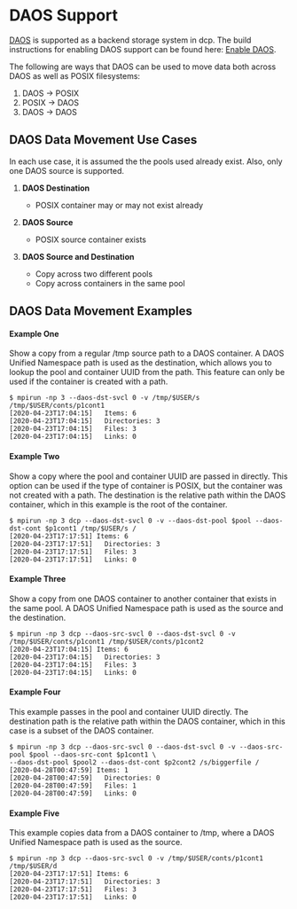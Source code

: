 # DAOS Support

[DAOS](https://github.com/daos-stack/daos) is supported as a backend storage system in dcp. The build instructions for
enabling DAOS support can be found here:
[Enable DAOS](https://github.com/hpc/mpifileutils/blob/master/doc/rst/build.rst).

The following are ways that DAOS can be used to move data both across DAOS as well as POSIX
filesystems:

1. DAOS  -> POSIX
2. POSIX -> DAOS
3. DAOS  -> DAOS

## DAOS Data Movement Use Cases

In each use case, it is assumed the the pools used already exist. Also,
only one DAOS source is supported.

1. **DAOS Destination**
    * POSIX container may or may not exist already

2. **DAOS Source**
    * POSIX source container exists

3. **DAOS Source and Destination**
    * Copy across two different pools
    * Copy across containers in the same pool

## DAOS Data Movement Examples

#### Example One

Show a copy from a regular /tmp source path to a DAOS container. 
A DAOS Unified Namespace path is used as the destination, which allows you to lookup
the pool and container UUID from the path. This feature can only be used if the 
container is created with a path.

```shell
$ mpirun -np 3 --daos-dst-svcl 0 -v /tmp/$USER/s /tmp/$USER/conts/p1cont1
[2020-04-23T17:04:15]   Items: 6
[2020-04-23T17:04:15]   Directories: 3
[2020-04-23T17:04:15]   Files: 3
[2020-04-23T17:04:15]   Links: 0
```

#### Example Two

Show a copy where the pool and container UUID are passed in directly. This option
can be used if the type of container is POSIX, but the container was not created
with a path. The destination is the relative path within the DAOS container, which 
in this example is the root of the container. 

```shell
$ mpirun -np 3 dcp --daos-dst-svcl 0 -v --daos-dst-pool $pool --daos-dst-cont $p1cont1 /tmp/$USER/s /
[2020-04-23T17:17:51] Items: 6
[2020-04-23T17:17:51]   Directories: 3
[2020-04-23T17:17:51]   Files: 3
[2020-04-23T17:17:51]   Links: 0
```
#### Example Three

Show a copy from one DAOS container to another container that exists in the same
pool. A DAOS Unified Namespace path is used as the source and the destination.

```shell
$ mpirun -np 3 dcp --daos-src-svcl 0 --daos-dst-svcl 0 -v /tmp/$USER/conts/p1cont1 /tmp/$USER/conts/p1cont2
[2020-04-23T17:04:15] Items: 6
[2020-04-23T17:04:15]   Directories: 3
[2020-04-23T17:04:15]   Files: 3
[2020-04-23T17:04:15]   Links: 0
```

#### Example Four

This example passes in the pool and container UUID directly. The destination path
is the relative path within the DAOS container, which in this case is a subset of 
the DAOS container. 

```shell
$ mpirun -np 3 dcp --daos-src-svcl 0 --daos-dst-svcl 0 -v --daos-src-pool $pool --daos-src-cont $p1cont1 \
--daos-dst-pool $pool2 --daos-dst-cont $p2cont2 /s/biggerfile /
[2020-04-28T00:47:59] Items: 1
[2020-04-28T00:47:59]   Directories: 0
[2020-04-28T00:47:59]   Files: 1
[2020-04-28T00:47:59]   Links: 0
```

#### Example Five

This example copies data from a DAOS container to /tmp, where a DAOS
Unified Namespace path is used as the source. 

```shell
$ mpirun -np 3 dcp --daos-src-svcl 0 -v /tmp/$USER/conts/p1cont1 /tmp/$USER/d
[2020-04-23T17:17:51] Items: 6
[2020-04-23T17:17:51]   Directories: 3
[2020-04-23T17:17:51]   Files: 3
[2020-04-23T17:17:51]   Links: 0
```

